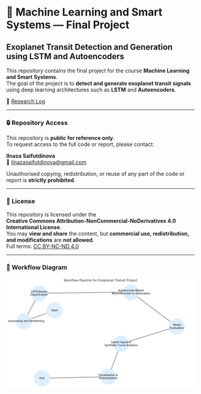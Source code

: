 # 🌌 Machine Learning and Smart Systems — Final Project  
## Exoplanet Transit Detection and Generation using LSTM and Autoencoders

This repository contains the final project for the course **Machine Learning and Smart Systems**.  
The goal of the project is to **detect and generate exoplanet transit signals** using deep learning architectures such as **LSTM** and **Autoencoders**.

📓 [Research Log](RESEARCH_LOG.md)

---

### 🔒 Repository Access  
This repository is **public for reference only**.  
To request access to the full code or report, please contact:

**Ilnaza Saifutdinova**  
📧 [ilnazasaifutdinova@gmail.com](mailto:ilnazasaifutdinova@gmail.com)

Unauthorised copying, redistribution, or reuse of any part of the code or report is **strictly prohibited**.

---

### 📜 License  
This repository is licensed under the  
**Creative Commons Attribution-NonCommercial-NoDerivatives 4.0 International License**.  
You may **view and share** the content, but **commercial use, redistribution, and modifications** are **not allowed**.  
Full terms: [CC BY-NC-ND 4.0](https://creativecommons.org/licenses/by-nc-nd/4.0/)

---

### 🧭 Workflow Diagram

![Workflow Pipeline](Workflow.png)
